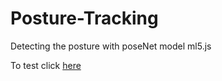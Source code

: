 # Posture-Tracking
Detecting the posture with poseNet model ml5.js

To test click <a href="https://virajbhatprabhu.github.io/Posture-Tracking/">here</a>

